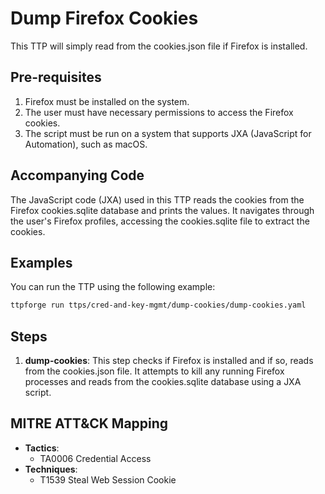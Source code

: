 # Dump Firefox Cookies

This TTP will simply read from the cookies.json file if Firefox is installed.

## Pre-requisites

1. Firefox must be installed on the system.
1. The user must have necessary permissions to access the Firefox cookies.
1. The script must be run on a system that supports JXA (JavaScript for
   Automation), such as macOS.

## Accompanying Code

The JavaScript code (JXA) used in this TTP reads the cookies from the Firefox
cookies.sqlite database and prints the values. It navigates through the
user's Firefox profiles, accessing the cookies.sqlite file to extract
the cookies.

## Examples

You can run the TTP using the following example:

```bash
ttpforge run ttps/cred-and-key-mgmt/dump-cookies/dump-cookies.yaml
```

## Steps

1. **dump-cookies**: This step checks if Firefox is installed and if so,
   reads from the cookies.json file. It attempts to kill any running Firefox
   processes and reads from the cookies.sqlite database using a JXA script.

## MITRE ATT&CK Mapping

- **Tactics**:
  - TA0006 Credential Access
- **Techniques**:
  - T1539 Steal Web Session Cookie
